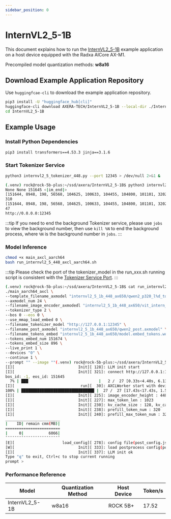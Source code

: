 ```yaml
---
sidebar_position: 0
---
```


# InternVL2_5-1B

This document explains how to run the [InternVL2_5-1B](https://huggingface.co/OpenGVLab/InternVL2_5-1B) example application on a host device equipped with the Radxa AICore AX-M1.

Precompiled model quantization methods: **w8a16**

## Download Example Application Repository

Use `huggingfcae-cli` to download the example application repository.

<NewCodeBlock tip="Host" type="Device">

```bash
pip3 install -U "huggingface_hub[cli]"
huggingface-cli download AXERA-TECH/InternVL2_5-1B --local-dir ./InternVL2_5-1B
cd InternVL2_5-1B
```

</NewCodeBlock>

## Example Usage

### Install Python Dependencies

<NewCodeBlock tip="Host" type="Device">

```bash
pip3 install transformers==4.53.3 jinja==3.1.6
```

</NewCodeBlock>

### Start Tokenizer Service

<NewCodeBlock tip="Host" type="Device">

```bash
python3 internvl2_5_tokenizer_448.py --port 12345 > /dev/null 2>&1 &
```

</NewCodeBlock>

```bash
(.venv) rock@rock-5b-plus:~/ssd/axera/InternVL2_5-1B$ python3 internvl2_5_tokenizer_448.py --port 12345
None None 151645 <|im_end|>
[151644, 8948, 198, 56568, 104625, 100633, 104455, 104800, 101101, 32022, 102022, 99602, 100013, 9370, 90286, 21287, 42140, 53772, 35243, 26288, 104949, 3837, 105205, 109641, 67916, 30698, 11, 54851, 46944, 115404, 42192, 99441, 100623, 48692, 100168, 110498, 1773, 151645, 151644, 872, 198, 151665, 151667, 151667, 151667, 151667, 151667, 151667, 151667, 151667, 151667, 151667, 151667, 151667, 151667, 151667, 151667, 151667, 151667, 151667, 151667, 151667, 151667, 151667, 151667, 151667, 151667, 151667, 151667, 151667, 151667, 151667, 151667, 151667, 151667, 151667, 151667, 151667, 151667, 151667, 151667, 151667, 151667, 151667, 151667, 151667, 151667, 151667, 151667, 151667, 151667, 151667, 151667, 151667, 151667, 151667, 151667, 151667, 151667, 151667, 151667, 151667, 151667, 151667, 151667, 151667, 151667, 151667, 151667, 151667, 151667, 151667, 151667, 151667, 151667, 151667, 151667, 151667, 151667, 151667, 151667, 151667, 151667, 151667, 151667, 151667, 151667, 151667, 151667, 151667, 151667, 151667, 151667, 151667, 151667, 151667, 151667, 151667, 151667, 151667, 151667, 151667, 151667, 151667, 151667, 151667, 151667, 151667, 151667, 151667, 151667, 151667, 151667, 151667, 151667, 151667, 151667, 151667, 151667, 151667, 151667, 151667, 151667, 151667, 151667, 151667, 151667, 151667, 151667, 151667, 151667, 151667, 151667, 151667, 151667, 151667, 151667, 151667, 151667, 151667, 151667, 151667, 151667, 151667, 151667, 151667, 151667, 151667, 151667, 151667, 151667, 151667, 151667, 151667, 151667, 151667, 151667, 151667, 151667, 151667, 151667, 151667, 151667, 151667, 151667, 151667, 151667, 151667, 151667, 151667, 151667, 151667, 151667, 151667, 151667, 151667, 151667, 151667, 151667, 151667, 151667, 151667, 151667, 151667, 151667, 151667, 151667, 151667, 151667, 151667, 151667, 151667, 151667, 151667, 151667, 151667, 151667, 151667, 151667, 151667, 151667, 151667, 151667, 151667, 151667, 151667, 151667, 151667, 151667, 151667, 151667, 151667, 151667, 151667, 151667, 151667, 151667, 151667, 151667, 151667, 151667, 151667, 151667, 151667, 151667, 151667, 151667, 151667, 151667, 151667, 151667, 151667, 151667, 151667, 151667, 151667, 151667, 151667, 151667, 151667, 151667, 151667, 151667, 151667, 151667, 151667, 151667, 151667, 151667, 151667, 151667, 151667, 151667, 151667, 151667, 151667, 151667, 151667, 151666, 198, 5501, 7512, 279, 2168, 19620, 13, 151645, 151644, 77091, 198]
310
[151644, 8948, 198, 56568, 104625, 100633, 104455, 104800, 101101, 32022, 102022, 99602, 100013, 9370, 90286, 21287, 42140, 53772, 35243, 26288, 104949, 3837, 105205, 109641, 67916, 30698, 11, 54851, 46944, 115404, 42192, 99441, 100623, 48692, 100168, 110498, 1773, 151645, 151644, 872, 198, 14990, 1879, 151645, 151644, 77091, 198]
47
http://0.0.0.0:12345
```

:::tip
If you need to end the background Tokenizer service, please use `jobs` to view the background number, then use `kill %N` to end the background process, where `%N` is the background number in `jobs`.
:::

### Model Inference

<NewCodeBlock tip="Host" type="Device">

```bash
chmod +x main_axcl_aarch64
bash run_internvl2_5_448_axcl_aarch64.sh
```

</NewCodeBlock>

:::tip
Please check the port of the tokenizer_model in the run_xxx.sh running script is consistent with the [Tokenizer Service Port](#start-tokenizer-service).
:::

```bash
(.venv) rock@rock-5b-plus:~/ssd/axera/InternVL2_5-1B$ cat run_internvl2_5_448_axcl_aarch64.sh
./main_aarch64_axcl \
--template_filename_axmodel "internvl2_5_1b_448_ax650/qwen2_p320_l%d_together.axmodel" \
--axmodel_num 24 \
--filename_image_encoder_axmodedl "internvl2_5_1b_448_ax650/vit_intern_2_5_sim_space2depth_nhwc.axmodel" \
--tokenizer_type 2 \
--bos 0 --eos 0 \
--use_mmap_load_embed 0 \
--filename_tokenizer_model "http://127.0.0.1:12345" \
--filename_post_axmodel "internvl2_5_1b_448_ax650/qwen2_post.axmodel" \
--filename_tokens_embed "internvl2_5_1b_448_ax650/model.embed_tokens.weight.bfloat16.bin" \
--tokens_embed_num 151674 \
--tokens_embed_size 896 \
--live_print 1 \
--devices "0" \
--continue 1 \
--prompt "" --image ""(.venv) rock@rock-5b-plus:~/ssd/axera/InternVL2_5-1B$ bash run_internvl2_5_448_axcl_aarch64.sh
[I][                            Init][ 128]: LLM init start
[I][                            Init][ 321]: connect http://127.0.0.1:12345 ok
bos_id: -1, eos_id: 151645
  7% | ███                               |   2 /  27 [0.33s<4.40s, 6.13 count/s] embed_selector init ok
[I][                             run][  30]: AXCLWorker start with devid 0
100% | ████████████████████████████████ |  27 /  27 [17.43s<17.43s, 1.55 count/s] init post axmodel ok,remain_cmm(6433 MB)6574 MB)
[I][                            Init][ 225]: image_encoder_height : 448, image_encoder_width: 448
[I][                            Init][ 227]: max_token_len : 1023
[I][                            Init][ 230]: kv_cache_size : 128, kv_cache_num: 1023
[I][                            Init][ 238]: prefill_token_num : 320
[I][                            Init][ 240]: prefill_max_token_num : 320
________________________
|    ID| remain cmm(MB)|
========================
|     0|           6066|
¯¯¯¯¯¯¯¯¯¯¯¯¯¯¯¯¯¯¯¯¯¯¯¯
[E][                     load_config][ 278]: config file(post_config.json) open failed
[W][                            Init][ 333]: load postprocess config(post_config.json) failed
[I][                            Init][ 337]: LLM init ok
Type "q" to exit, Ctrl+c to stop current running
prompt >
```

### Performance Reference

| Model          | Quantization Method | Host Device | Token/s |
| -------------- | ------------------- | ----------- | ------- |
| InternVL2_5-1B | w8a16               | ROCK 5B+    | 17.52   |
